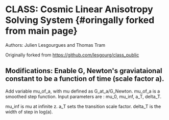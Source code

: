CLASS: Cosmic Linear Anisotropy Solving System  {#oringally forked from main page}
==============================================

Authors: Julien Lesgourgues and Thomas Tram

Originally forked from https://github.com/lesgourg/class_public

Modifications:
Enable G, Newton's graviataional constant to be a function of time (scale factor a).
-------
Add variable mu_of_a, with mu defined as G_at_a/G_Newton.
mu_of_a is a smoothed step function.
Input parameters are : mu_0, mu_inf, a_T, delta_T.

mu_inf is mu at infinite z. a_T sets the transition scale factor. delta_T is the width of step in log(a).

